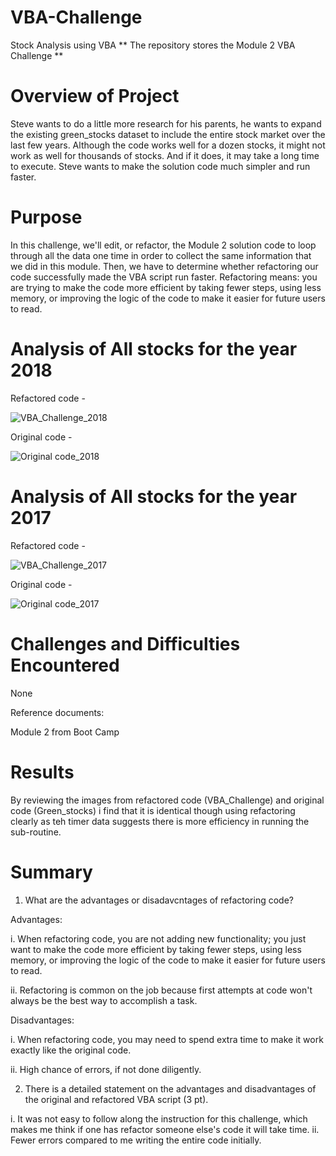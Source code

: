 # VBA-Challenge

Stock Analysis using VBA
** The repository stores the Module 2 VBA Challenge ** 

# Overview of Project
Steve wants to do a little more research for his parents, he wants to expand the existing green_stocks dataset to include the entire stock market over the last few years. Although the code works well for a dozen stocks, it might not work as well for thousands of stocks. And if it does, it may take a long time to execute. Steve wants to make the solution code much simpler and run faster.

# Purpose
In this challenge, we'll edit, or refactor, the Module 2 solution code to loop through all the data one time in order to collect the same information that we did in this module. Then, we have to  determine whether refactoring our code successfully made the VBA script run faster. Refactoring means: you are trying to make the code more efficient by taking fewer steps, using less memory, or improving the logic of the code to make it easier for future users to read.

# Analysis of All stocks for the year 2018

Refactored code -

![VBA_Challenge_2018](https://user-images.githubusercontent.com/110873947/188526744-c7fce66c-5e1b-43f5-8d5a-6b6c7a220aba.png)

Original code -

![Original code_2018](https://user-images.githubusercontent.com/110873947/188526815-2a3ca3cb-08f4-41fd-ba0e-870671c72cff.png)

# Analysis of All stocks for the year 2017

Refactored code -

![VBA_Challenge_2017](https://user-images.githubusercontent.com/110873947/188530096-81d686c0-d9cf-44b7-ba7c-9f3d6793e221.png)

Original code -

![Original code_2017](https://user-images.githubusercontent.com/110873947/188527394-739d0e63-daad-40c4-9fe5-04b4fbca5513.png)


# Challenges and Difficulties Encountered

None

Reference documents:

Module 2 from Boot Camp

# Results

By reviewing the images from refactored code (VBA_Challenge) and original code (Green_stocks) i find that it is identical though using refactoring clearly as teh timer data suggests there is more efficiency in running the sub-routine.

# Summary

1. What are the advantages or disadavcntages of refactoring code?

Advantages:

i. When refactoring code, you are not adding new functionality; you just want to make the code
more efficient by taking fewer steps, using less memory, or improving the logic of the code to make it easier for future users to read.

ii. Refactoring is common on the job because first attempts at code won't always be the best way to accomplish a task.

Disadvantages:

i. When refactoring code, you may need to spend extra time to make it work exactly like the original code.

ii. High chance of errors, if not done diligently.

2. There is a detailed statement on the advantages and disadvantages of the original and refactored VBA script (3 pt).

i. It was not easy to follow along the instruction for this challenge, which makes me think if one has refactor someone else's code it will take time.
ii. Fewer errors compared to me writing the entire code initially.
